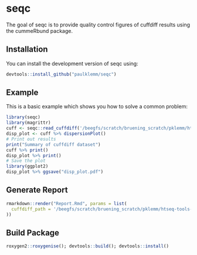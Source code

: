 # seqc

The goal of seqc is to provide quality control figures of cuffdiff results using the cummeRbund package.

## Installation

You can install the development version of seqc using:

```r
devtools::install_github("paulklemm/seqc")
```

## Example

This is a basic example which shows you how to solve a common problem:

```r
library(seqc)
library(magrittr)
cuff <- seqc::read_cuffdiff('/beegfs/scratch/bruening_scratch/pklemm/htseq-tools-test/cuffdiff_output/TuUp')
disp_plot <- cuff %>% dispersionPlot()
# Print out results
print("Summary of cuffdiff dataset")
cuff %>% print()
disp_plot %>% print()
# Save the plot
library(ggplot2)
disp_plot %>% ggsave("disp_plot.pdf")
```

## Generate Report

```r
rmarkdown::render("Report.Rmd", params = list(
  cuffdiff_path = '/beegfs/scratch/bruening_scratch/pklemm/htseq-tools-test/cuffdiff_output/TuUp'
))
```

## Build Package

```r
roxygen2::roxygenise(); devtools::build(); devtools::install()
```
